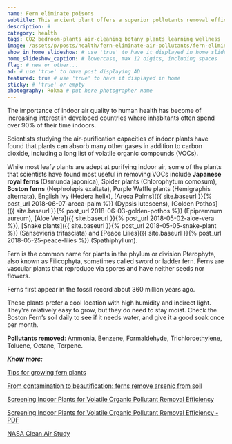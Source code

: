```yaml
---
name: Fern eliminate poisons
subtitle: This ancient plant offers a superior pollutants removal efficiency. A must have for an healthy home.
description: #
category: health
tags: CO2 bedroom-plants air-cleaning botany plants learning wellness
image: /assets/p/posts/health/fern-eliminate-air-pollutants/fern-eliminate-air-pollutants.jpg
show_in_home_slideshow: # use 'true' to have it displayed in home slideshow
home_slideshow_caption: # lowercase, max 12 digits, including spaces
flag: # new or other...
ad: # use 'true' to have post displaying AD
featured: true # use 'true' to have it displayed in home
sticky: # 'true' or empty
photography: Rokma # put here photographer name
---
```


The importance of indoor air quality to human health has become of increasing
interest in developed countries where inhabitants often spend over 90% of their time indoors.

Scientists studying the air-purification capacities of indoor plants have found that plants can absorb many other gases in addition to carbon dioxide, including a long list of volatile organic compounds (VOCs).

While most leafy plants are adept at purifying indoor air, some of the plants that scientists have found most useful in removing VOCs include **Japanese royal ferns** (Osmunda japonica), Spider plants (Chlorophytum comosum), **Boston ferns** (Nephrolepis exaltata), Purple Waffle plants (Hemigraphis alternata), English Ivy (Hedera helix), [Areca Palms]({{ site.baseurl }}{% post_url 2018-06-07-areca-palm %}) (Dypsis lutescens), [Golden Pothos]({{ site.baseurl }}{% post_url 2018-06-03-golden-pothos %}) (Epipremnum aureum), [Aloe Vera]({{ site.baseurl }}{% post_url 2018-05-02-aloe-vera %}), [Snake plants]({{ site.baseurl }}{% post_url 2018-05-05-snake-plant %}) (Sansevieria trifasciata) and [Peace Lilies]({{ site.baseurl }}{% post_url 2018-05-25-peace-lilies %}) (Spathiphyllum).


Fern is the common name for plants in the phylum or division Pterophyta, also known as Filicophyta, sometimes called sword or ladder fern. Ferns are vascular plants that reproduce via spores and have neither seeds nor flowers.

Ferns first appear in the fossil record about 360 million years ago.

These plants prefer a cool location with high humidity and indirect light. They're relatively easy to grow, but they do need to stay moist. Check the Boston Fern’s soil daily to see if it needs water, and give it a good soak once per month.

**Pollutants removed**: Ammonia, Benzene, Formaldehyde, Trichloroethylene, Toluene, Octane, Terpene.

**_Know more:_**

[Tips for growing fern plants](https://www.thespruce.com/tips-for-growing-fern-plants-1402823)

[From contamination to beautification: ferns remove arsenic from soil](https://fcit.usf.edu/florida/teacher/science/mod1/resources/fern-student.pdf)

[Screening Indoor Plants for Volatile Organic Pollutant Removal Efficiency](http://hortsci.ashspublications.org/content/44/5/1377.full)

[Screening Indoor Plants for Volatile Organic Pollutant Removal Efficiency - PDF ](https://greenplantsforgreenbuildings.org/wp-content/uploads/2014/09/Screening-Indoor-Plants.pdf)

[NASA Clean Air Study](https://en.wikipedia.org/wiki/NASA_Clean_Air_Study)
